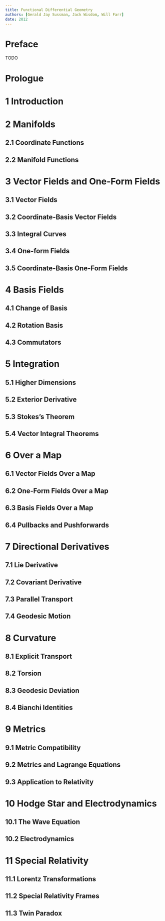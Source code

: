 ```yaml
---
title: Functional Differential Geometry
authors: [Gerald Jay Sussman, Jack Wisdom, Will Farr]
date: 2012
---
```


# Preface

TODO

# Prologue
# 1 Introduction
# 2 Manifolds
## 2.1 Coordinate Functions
## 2.2 Manifold Functions
# 3 Vector Fields and One-Form Fields
## 3.1 Vector Fields
## 3.2 Coordinate-Basis Vector Fields
## 3.3 Integral Curves
## 3.4 One-form Fields
## 3.5 Coordinate-Basis One-Form Fields
# 4 Basis Fields
## 4.1 Change of Basis
## 4.2 Rotation Basis
## 4.3 Commutators
# 5 Integration
## 5.1 Higher Dimensions
## 5.2 Exterior Derivative
## 5.3 Stokes’s Theorem
## 5.4 Vector Integral Theorems
# 6 Over a Map
## 6.1 Vector Fields Over a Map
## 6.2 One-Form Fields Over a Map
## 6.3 Basis Fields Over a Map
## 6.4 Pullbacks and Pushforwards
# 7 Directional Derivatives
## 7.1 Lie Derivative
## 7.2 Covariant Derivative
## 7.3 Parallel Transport
## 7.4 Geodesic Motion
# 8 Curvature
## 8.1 Explicit Transport
## 8.2 Torsion
## 8.3 Geodesic Deviation
## 8.4 Bianchi Identities
# 9 Metrics
## 9.1 Metric Compatibility
## 9.2 Metrics and Lagrange Equations
## 9.3 Application to Relativity
# 10 Hodge Star and Electrodynamics
## 10.1 The Wave Equation
## 10.2 Electrodynamics
# 11 Special Relativity
## 11.1 Lorentz Transformations
## 11.2 Special Relativity Frames
## 11.3 Twin Paradox

